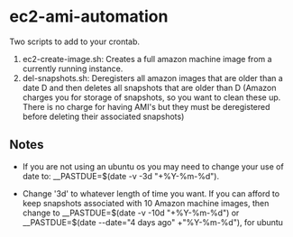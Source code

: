 # ec2-ami-automation
Two scripts to add to your crontab. 
1. ec2-create-image.sh: Creates a full amazon machine image from a currently running instance. 
2. del-snapshots.sh: Deregisters all amazon images that are older than a date D and then deletes all snapshots that are older than D (Amazon charges you for storage of snapshots, so you want to clean these up. There is no charge for having AMI's but they must be deregistered before deleting their associated snapshots)

## Notes
- If you are not using an ubuntu os you may need to change your use of date to: __PASTDUE=$(date -v -3d "+%Y-%m-%d").

- Change '3d' to whatever length of time you want. If you can afford to keep snapshots associated with 10 Amazon machine images, then change to __PASTDUE=$(date -v -10d "+%Y-%m-%d") or __PASTDUE=$(date --date="4 days ago" +"%Y-%m-%d"), for ubuntu
